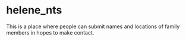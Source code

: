 # helene_nts
This is a place where people can submit names and locations of family members in hopes to make contact.
